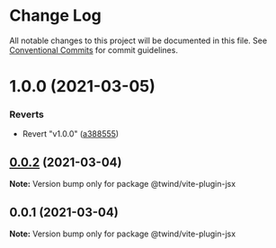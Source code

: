# Change Log

All notable changes to this project will be documented in this file.
See [Conventional Commits](https://conventionalcommits.org) for commit guidelines.

# 1.0.0 (2021-03-05)

### Reverts

- Revert "v1.0.0" ([a388555](https://github.com/tw-in-js/twind-jsx-preprocessor/commit/a388555314d1b5b95e7cf8536c9e3a332fab437d))

## [0.0.2](https://github.com/tw-in-js/twind-jsx-preprocessor/compare/@twind/vite-plugin-jsx@0.0.1...@twind/vite-plugin-jsx@0.0.2) (2021-03-04)

**Note:** Version bump only for package @twind/vite-plugin-jsx

## 0.0.1 (2021-03-04)

**Note:** Version bump only for package @twind/vite-plugin-jsx
